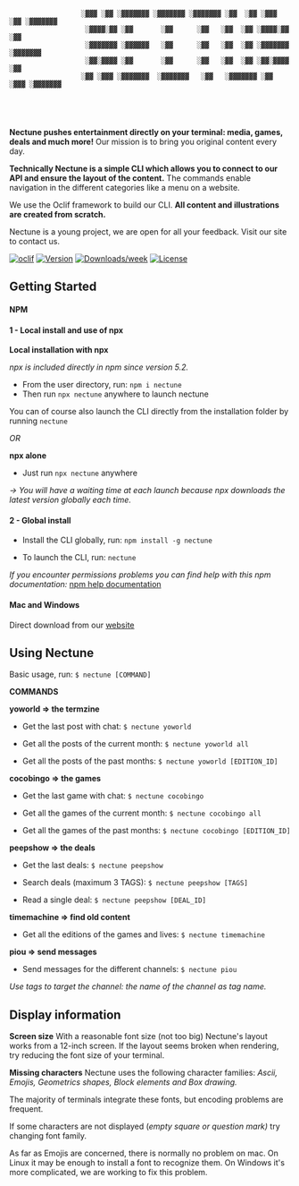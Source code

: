 
```
                                                                                                  
                                                                                                  
                                                                                                  
                                                                                                  
                  ░▓▓▓ ░▓▓ ░▓▓▓▓▓▓▓ ░▓▓▓▓▓▓▓ ░▓▓▓▓▓▓▓ ░▓▓  ░▓▓ ░▓▓▓ ░▓▓ ░▓▓▓▓▓▓▓                  
                   ░▓▓▓▓░▓▓ ░▓▓       ░▓▓      ░▓▓   ░▓▓  ░▓▓ ░▓▓▓▓░▓▓ ░▓▓                        
                   ░▓▓▓▓▓▓▓ ░▓▓▓▓▓▓   ░▓▓      ░▓▓   ░▓▓  ░▓▓ ░▓▓▓▓▓▓▓ ░▓▓▓▓▓▓▓                   
                   ░▓▓░▓▓▓▓ ░▓▓       ░▓▓      ░▓▓   ░▓▓  ░▓▓ ░▓▓░▓▓▓▓ ░▓▓                        
                  ░▓▓ ░▓▓▓ ░▓▓▓▓▓▓▓  ░▓▓▓▓▓▓▓   ░▓▓   ░▓▓▓▓▓▓▓ ░▓▓ ░▓▓▓ ░▓▓▓▓▓▓▓                  
                                                                                                  
                                                                                                  
                                                                                                  
                                                                                                  
```


**Nectune pushes entertainment directly on your terminal: media, games, deals and much more!** 
Our mission is to bring you original content every day.

**Technically Nectune is a simple CLI which allows you to connect to our API and ensure the layout of the content.**
The commands enable navigation in the different categories like a menu on a website.

We use the Oclif framework to build our CLI.
**All content and illustrations are created from scratch.**

Nectune is a young project, we are open for all your feedback. Visit our site to contact us.


[![oclif](https://img.shields.io/badge/cli-oclif-brightgreen.svg)](https://oclif.io)
[![Version](https://img.shields.io/npm/v/nectune.svg)](https://npmjs.org/package/nectune)
[![Downloads/week](https://img.shields.io/npm/dw/nectune.svg)](https://npmjs.org/package/nectune)
[![License](https://img.shields.io/npm/l/nectune.svg)](https://github.com/davdevdesign/nectune/blob/master/package.json)


## Getting Started

#### NPM

#### 1 - Local install and use of npx

**Local installation with npx**

*npx is included directly in npm since version 5.2.*

- From the user directory, run: `npm i nectune`
- Then run `npx nectune` anywhere to launch nectune

You can of course also launch the CLI directly from the installation folder by running `nectune`

*OR* 

**npx alone**

- Just run `npx nectune` anywhere

*-> You will have a waiting time at each launch because npx downloads the latest version globally each time.*


#### 2 - Global install

- Install the CLI globally, run: `npm install -g nectune`

- To launch the CLI, run: `nectune`

*If you encounter permissions problems you can find help with this npm documentation:* [npm help documentation](https://docs.npmjs.com/resolving-eacces-permissions-errors-when-installing-packages-globally)


#### Mac and Windows

Direct download from our [website](https://www.nectune.com/#install-cli)


## Using Nectune

Basic usage, run: `$ nectune [COMMAND]`

**COMMANDS**

**yoworld => the termzine**

- Get the last post with chat: `$ nectune yoworld`    

- Get all the posts of the current month: `$ nectune yoworld all`

- Get all the posts of the past months: `$ nectune yoworld [EDITION_ID]`


**cocobingo => the games**

- Get the last game with chat: `$ nectune cocobingo`  

- Get all the games of the current month: `$ nectune cocobingo all`

- Get all the games of the past months: `$ nectune cocobingo [EDITION_ID] `

**peepshow => the deals**

- Get the last deals: `$ nectune peepshow`  

- Search deals (maximum 3 TAGS): `$ nectune peepshow [TAGS]`   

- Read a single deal: `$ nectune peepshow [DEAL_ID] `


**timemachine => find old content**

- Get all the editions of the games and lives: `$ nectune timemachine`

**piou => send messages**

- Send messages for the different channels: `$ nectune piou`

*Use tags to target the channel: the name of the channel as tag name.*


## Display information

**Screen size** 
With a reasonable font size (not too big) Nectune's layout works from a 12-inch screen.
If the layout seems broken when rendering, try reducing the font size of your terminal.

**Missing characters**
Nectune uses the following character families: *Ascii, Emojis, Geometrics shapes, Block elements and Box drawing.*

The majority of terminals integrate these fonts, but encoding problems are frequent.

If some characters are not displayed (*empty square or question mark)* try changing font family.

As far as Emojis are concerned, there is normally no problem on mac. On Linux it may be enough to install a font to recognize them. On Windows it's more complicated, we are working to fix this problem.